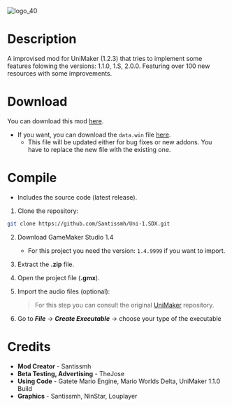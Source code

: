 ![logo_40](https://github.com/Santissmh/UniMaker-1.S-DX/assets/147998077/ae0ace86-dfcf-4600-a84c-aaae684ed470)

# Description
  A improvised mod for UniMaker (1.2.3) that tries to implement some features folowing the versions: 1.1.0, 1.S, 2.0.0.
  Featuring over 100 new resources with some improvements.

# Download
You can download this mod [here][link].
- If you want, you can download the ``data.win`` file [here][link2].
	- This file will be updated either for bug fixes or new addons. You have to replace the new file with the existing one.

# Compile
- Includes the source code (latest release).

1. Clone the repository:
```bash
git clone https://github.com/Santissmh/Uni-1.SDX.git
```
2. Download GameMaker Studio 1.4
	- For this project you need the version: ``1.4.9999`` if you want to import.
 
3. Extract the **.zip** file.
4. Open the project file (**.gmx**).
5. Import the audio files (optional):
   >For this step you can consult the original [UniMaker][unimaker] repository.
6. Go to ***File*** -> ***Create Executable*** -> choose your type of the executable

# Credits
- **Mod Creator** - Santissmh
- **Beta Testing, Advertising** - TheJose
- **Using Code** - Gatete Mario Engine, Mario Worlds Delta, UniMaker 1.1.0 Build
- **Graphics** - Santissmh, NinStar, Louplayer

[link]:https://drive.google.com/file/d/1sMdF84gElUtsUKWbdZxp5CoCwGuqRnrZ/view?usp=sharing
[link2]:https://drive.google.com/file/d/1zmX7g9sEDpvFBMb12PWakO1wWeEUGzrw/view?usp=sharing
[unimaker]:https://github.com/ninstar/UniMaker.git 

  


